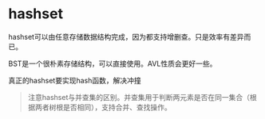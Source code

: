 # hashset

hashset可以由任意存储数据结构完成，因为都支持增删查。只是效率有差异而已。

BST是一个很朴素存储结构，可以直接使用。AVL性质会更好一些。

真正的hashset要实现hash函数，解决冲撞



> 注意hashset与并查集的区别。并查集用于判断两元素是否在同一集合（根据两者树根是否相同），支持合并、查找操作。